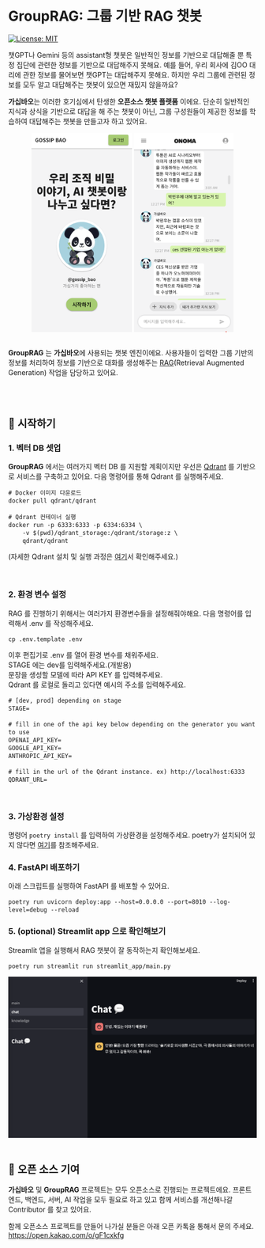 # GroupRAG: 그룹 기반 RAG 챗봇


[![License: MIT](https://img.shields.io/badge/License-MIT-yellow.svg)](https://opensource.org/licenses/MIT)


챗GPT나 Gemini 등의 assistant형 챗봇은 일반적인 정보를 기반으로 대답해줄 뿐 특정 집단에 관련한 정보를 기반으로 대답해주지 못해요. 예를 들어, 우리 회사에 김OO 대리에 관한 정보를 물어보면 챗GPT는 대답해주지 못해요. 하지만 우리 그룹에 관련된 정보를 모두 알고 대답해주는 챗봇이 있으면 재밌지 않을까요?


**가십바오**는 이러한 호기심에서 탄생한 **오픈소스 챗봇 플랫폼** 이에요. 단순히 일반적인 지식과 상식을 기반으로 대답을 해 주는 챗봇이 아닌, 그룹 구성원들이 제공한 정보를 학습하여 대답해주는 챗봇을 만들고자 하고 있어요.


<div style="max-width: 600px; display: flex; justify-content: center; column-gap: 4px;">
  <img src="assets/main.png" width="40.5%" />
  <img src="assets/chat.png" width="40%" /> 
</div>

<br/>

**GroupRAG** 는 **가십바오**에 사용되는 챗봇 엔진이에요. 사용자들이 입력한 그룹 기반의 정보를 처리하여 정보를 기반으로 대화를 생성해주는 [RAG](https://www.promptingguide.ai/techniques/rag)(Retrieval Augmented Generation) 작업을 담당하고 있어요. 


<br/>
<br/>

## 🚀 시작하기

### 1. 벡터 DB 셋업
**GroupRAG** 에서는 여러가지 벡터 DB 를 지원할 계획이지만 우선은 [Qdrant](https://qdrant.tech/) 를 기반으로 서비스를 구축하고 있어요. 다음 명령어를 통해 Qdrant 를 실행해주세요.

```shell
# Docker 이미지 다운로드
docker pull qdrant/qdrant

# Qdrant 컨테이너 실행
docker run -p 6333:6333 -p 6334:6334 \
    -v $(pwd)/qdrant_storage:/qdrant/storage:z \
    qdrant/qdrant
```
(자세한 Qdrant 설치 및 실행 과정은 [여기](https://qdrant.tech/documentation/quick-start/)서 확인해주세요.)

<br/>

### 2. 환경 변수 설정
RAG 를 진행하기 위해서는 여러가지 환경변수들을 설정해줘야해요. 다음 명령어를 입력해서 .env 를 작성해주세요.

```shell
cp .env.template .env
```

이후 편집기로 .env 를 열어 환경 변수를 채워주세요.\
STAGE 에는 dev를 입력해주세요.(개발용) \
문장을 생성할 모델에 따라 API KEY 를 입력해주세요.\
Qdrant 를 로컬로 돌리고 있다면 예시의 주소를 입력해주세요.
```shell
# [dev, prod] depending on stage
STAGE=

# fill in one of the api key below depending on the generator you want to use
OPENAI_API_KEY=
GOOGLE_API_KEY=
ANTHROPIC_API_KEY=

# fill in the url of the Qdrant instance. ex) http://localhost:6333
QDRANT_URL=
```

<br/>

### 3. 가상환경 설정
명령어 `poetry install` 를 입력하여 가상환경을 설정해주세요. poetry가 설치되어 있지 않다면 [여기](https://python-poetry.org/docs/)를 참조해주세요.


### 4. FastAPI 배포하기
아래 스크립트를 실행하여 FastAPI 를 배포할 수 있어요.

```shell
poetry run uvicorn deploy:app --host=0.0.0.0 --port=8010 --log-level=debug --reload
```

###  5. (optional) Streamlit app 으로 확인해보기
Streamlit 앱을 실행해서 RAG 챗봇이 잘 동작하는지 확인해보세요.

```shell
poetry run streamlit run streamlit_app/main.py
```

<div style="display: flex; justify-content: center;">
  <img src="assets/streamlit.png" style="width: 100%; max-width: 600px">
</div>


<br/>

## 🤔 오픈 소스 기여

**가십바오** 및 **GroupRAG** 프로젝트는 모두 오픈소스로 진행되는 프로젝트에요. 프론트엔드, 백엔드, 서버, AI 작업을 모두 필요로 하고 있고 함께 서비스를 개선해나갈 Contributor 를 찾고 있어요.


함께 오픈소스 프로젝트를 만들어 나가실 분들은 아래 오픈 카톡을 통해서 문의 주세요.
https://open.kakao.com/o/gF1cxkfg 